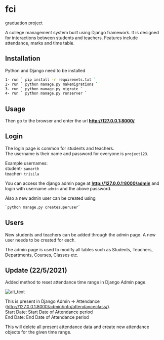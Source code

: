 # fci
graduation project

A college management system built using Django framework. It is designed for interactions between students and teachers. Features include attendance, marks and time table.

## Installation

Python and Django need to be installed

```bash
1- run ` pip install -r requiremets.txt `
2- run ` python manage.py makemigrations `
3- run ` python manage.py migrate `
4- run ` python manage.py runserver `
```

## Usage
Then go to the browser and enter the url **http://127.0.0.1:8000/**


## Login

The login page is common for students and teachers.  
The username is their name and password for everyone is `project123`.  

Example usernames:  
student- `samarth`  
teacher- `trisila`  

You can access the django admin page at **http://127.0.0.1:8000/admin** and login with username `admin` and the above password.

Also a new admin user can be created using

```bash
`python manage.py createsuperuser`
```

## Users

New students and teachers can be added through the admin page. A new user needs to be created for each. 

The admin page is used to modify all tables such as Students, Teachers, Departments, Courses, Classes etc.


## Update (22/5/2021)

Added method to reset attendance time range in Django Admin page.

![alt_text](https://i.imgur.com/0xOWmUZ.png)

This is present in Django Admin -> Attendance (http://127.0.0.1:8000/admin/info/attendanceclass/).  
Start Date: Start Date of Attendance period  
End Date: End Date of Attendance period

This will delete all present attendance data and create new attendance objects for the given time range. 

